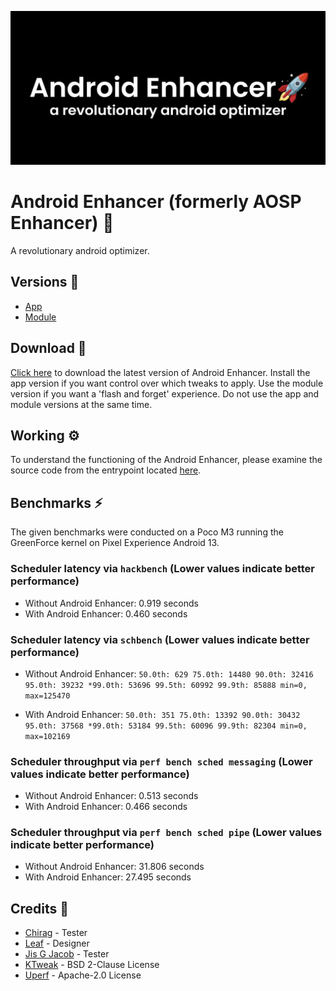 ![Banner](https://github.com/iamlooper/Android-Enhancer/raw/main/banner.jpg)

# Android Enhancer (formerly AOSP Enhancer) 🚀

A revolutionary android optimizer. 

## Versions 🧩

- [App](https://github.com/iamlooper/Android-Enhancer-App)
- [Module](https://github.com/iamlooper/Android-Enhancer-Module)

## Download 📲

[Click here](https://www.pling.com/p/1875251/) to download the latest version of Android Enhancer. Install the app version if you want control over which tweaks to apply. Use the module version if you want a 'flash and forget' experience. Do not use the app and module versions at the same time.

## Working ⚙️

To understand the functioning of the Android Enhancer, please examine the source code from the entrypoint located [here](https://github.com/iamlooper/Android-Enhancer/blob/main/src/android_enhancer.cpp).

## Benchmarks ⚡

The given benchmarks were conducted on a Poco M3 running the GreenForce kernel on Pixel Experience Android 13.

### Scheduler latency via `hackbench` (Lower values indicate better performance)
- Without Android Enhancer: 0.919 seconds
- With Android Enhancer: 0.460 seconds

### Scheduler latency via `schbench` (Lower values indicate better performance)
- Without Android Enhancer:
`50.0th: 629
75.0th: 14480
90.0th: 32416
95.0th: 39232
*99.0th: 53696
99.5th: 60992
99.9th: 85888
min=0, max=125470`

- With Android Enhancer:
`50.0th: 351
75.0th: 13392
90.0th: 30432
95.0th: 37568
*99.0th: 53184
99.5th: 60096
99.9th: 82304
min=0, max=102169`

### Scheduler throughput via `perf bench sched messaging` (Lower values indicate better performance)
- Without Android Enhancer: 0.513 seconds
- With Android Enhancer: 0.466 seconds

### Scheduler throughput via `perf bench sched pipe` (Lower values indicate better performance)
- Without Android Enhancer: 31.806 seconds
- With Android Enhancer: 27.495 seconds

## Credits 👥

- [Chirag](https://t.me/selfmuser) - Tester
- [Leaf](https://t.me/leafinferno) - Designer
- [Jis G Jacob](https://t.me/StudioKeys) - Tester
- [KTweak](https://github.com/tytydraco/KTweak) - BSD 2-Clause License
- [Uperf](https://github.com/yc9559/uperf) - Apache-2.0 License